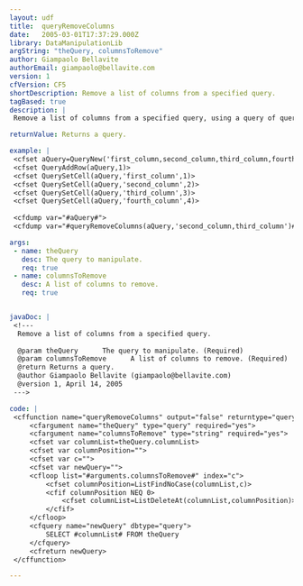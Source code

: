 ```yaml
---
layout: udf
title:  queryRemoveColumns
date:   2005-03-01T17:37:29.000Z
library: DataManipulationLib
argString: "theQuery, columnsToRemove"
author: Giampaolo Bellavite
authorEmail: giampaolo@bellavite.com
version: 1
cfVersion: CF5
shortDescription: Remove a list of columns from a specified query.
tagBased: true
description: |
 Remove a list of columns from a specified query, using a query of query.

returnValue: Returns a query.

example: |
 <cfset aQuery=QueryNew('first_column,second_column,third_column,fourth_column')>
 <cfset QueryAddRow(aQuery,1)>
 <cfset QuerySetCell(aQuery,'first_column',1)>
 <cfset QuerySetCell(aQuery,'second_column',2)>
 <cfset QuerySetCell(aQuery,'third_column',3)>
 <cfset QuerySetCell(aQuery,'fourth_column',4)>
 
 <cfdump var="#aQuery#">    
 <cfdump var="#queryRemoveColumns(aQuery,'second_column,third_column')#">

args:
 - name: theQuery
   desc: The query to manipulate.
   req: true
 - name: columnsToRemove
   desc: A list of columns to remove.
   req: true


javaDoc: |
 <!---
  Remove a list of columns from a specified query.
  
  @param theQuery      The query to manipulate. (Required)
  @param columnsToRemove      A list of columns to remove. (Required)
  @return Returns a query. 
  @author Giampaolo Bellavite (giampaolo@bellavite.com) 
  @version 1, April 14, 2005 
 --->

code: |
 <cffunction name="queryRemoveColumns" output="false" returntype="query">
     <cfargument name="theQuery" type="query" required="yes">
     <cfargument name="columnsToRemove" type="string" required="yes">
     <cfset var columnList=theQuery.columnList>
     <cfset var columnPosition="">
     <cfset var c="">
     <cfset var newQuery="">
     <cfloop list="#arguments.columnsToRemove#" index="c">
         <cfset columnPosition=ListFindNoCase(columnList,c)>
         <cfif columnPosition NEQ 0>
             <cfset columnList=ListDeleteAt(columnList,columnPosition)>
         </cfif>
     </cfloop>
     <cfquery name="newQuery" dbtype="query">
         SELECT #columnList# FROM theQuery
     </cfquery>
     <cfreturn newQuery>
 </cffunction>

---
```


